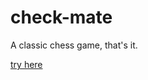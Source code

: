 # check-mate

A classic chess game, that's it.

<a href="https://chess-acp24.vercel.app/">try here</a>
